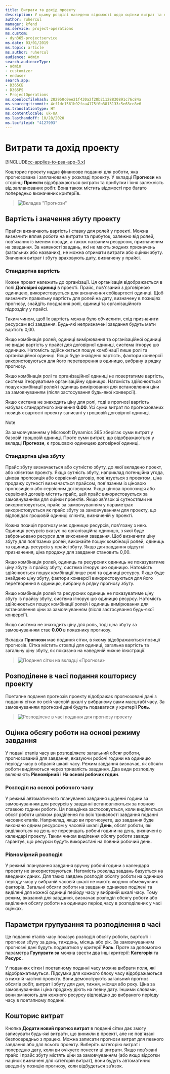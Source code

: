 ```yaml
---
title: Витрати та дохід проекту
description: У цьому розділі наведено відомості щодо оцінки витрат та надходжень по проекту.
author: ruhercul
manager: kfend
ms.service: project-operations
ms.custom:
- dyn365-projectservice
ms.date: 03/01/2019
ms.topic: article
ms.author: ruhercul
audience: Admin
search.audienceType:
- admin
- customizer
- enduser
search.app:
- D365CE
- D365PS
- ProjectOperations
ms.openlocfilehash: 282950c0ee21f430a2f20b21128830891c76c84a
ms.sourcegitcommit: 4cf1dc1561b92fca4175f0b3813133c5e63ce8e6
ms.translationtype: HT
ms.contentlocale: uk-UA
ms.lasthandoff: 10/28/2020
ms.locfileid: "4127993"
---
```

# <a name="project-costs-and-revenue"></a>Витрати та дохід проекту

[!INCLUDE[cc-applies-to-psa-app-3.x](../includes/cc-applies-to-psa-app-3x.md)]

Кошторис проекту надає фінансове подання для роботи, яка прогнозована і запланована у розкладі проекту. У вкладці **Прогнози** на сторінці **Проекти** відображаються витрати та прибутки і їхня залежність від запланованих робіт. Вона також містить відомості про багато попередньо визначених критеріїв. 

> ![Вкладка "Прогнози"](media/project-5.png)

## <a name="cost-and-sales-values-of-the-project"></a>Вартість і значення збуту проекту

Прайси визначають вартість і ставку для ролей у проекті. Можна визначити вплив роботи на витрати та прибуток, залежно від ролей, пов'язаних із іменем посади, а також названим ресурсом, призначеним на завдання. За наявності завдань, які не мають жодних призначень (загальних або названих), не можна отримати витрати або оцінки збуту. Значення витрат і збуту враховують дату, визначену у прайсі.

### <a name="default-cost-price"></a>Стандартна вартість  

Кожен проект належить до організації. Ця організація відображається в полі **Договірні одиниці** в проекті. Прайс, пов'язаний з договірною одиницею, використовується для визначення собівартості одиниці. Щоб визначити правильну вартість для ролей на дату, визначену в позиціях прогнозу, знайдіть поєднання ролі, одиниці та організаційного підрозділу у прайсі. 

Таким чином, щоб їх вартість можна було обчислити, слід призначити ресурсам всі завдання. Будь-які непризначені завдання будуть мати вартість 0,00.

Якщо комбінація ролей, одиниці вимірювання та організаційної одиниці не видає вартість у прайсі для договірної одиниці, система ігнорує цю одиницю. Натомість здійснюється пошук комбінації лише ролі та організаційної одиниці. Якщо буде знайдено вартість, фактори конверсії використовуються для його перетворення в одиницю, вибрану в рядку прогнозу.

Якщо комбінація ролі та організаційної одиниці не повертатиме вартість, система ігноруватиме організаційну одиницю. Натомість здійснюється пошук комбінації ролей і одиниць вимірювання для встановлення ціни за замовчуванням (після застосування будь-якої конверсії).

Якщо система не знаходить ціну для ролі, тоді в прогнозі вартість набуває стандартного значення **0.00**. Усі суми витрат по прогнозованих позиціях вартості проекту записані у грошовій договірної одиниці.

> [!NOTE]
> За замовчуванням у Microsoft Dynamics 365 зберігає суми витрат у базовій грошовій одиниці. Проте суми витрат, що відображаються у вкладці **Прогнози**, є грошовою одиницею договірної одиниці.  

### <a name="default-sales-price"></a>Стандартна ціна збуту 

Прайс збуту визначається або сутністю збуту, до якої вкладено проект, або клієнтом проекту. Якщо сутність збуту, наприклад потенційна угода, цінова пропозиція або сервісний договір, пов'язується з проектом, ціна продажу сутності визначається прайсом, пов'язаним із ціновою пропозицією або сервісним договором. Якщо цінова пропозиція або сервісний договір містить прайс, цей прайс використовується за замовчуванням для оцінки проектів. Якщо зв'язок зі сутностями не використовується, прайс за замовчуванням у параметрах використовується як прайс збуту за замовчуванням для проекту, що відповідає грошовій одиниці клієнта, визначеній у проекті.

Кожна позиція прогнозу має одиницю ресурсів, пов'язану з нею. Одиниця ресурсів вказує на організаційна одиницю, з якої буде заброньовано ресурси для виконання завдання. Щоб визначити ціну збуту для пов'язаних ролей, виконайте пошук комбінації ролей, одиниць та одиниць ресурсів у прайсі збуту. Якщо для завдання відсутні призначення, ціна продажу для завдання становить 0,00.

Якщо комбінація ролей, одиниць та ресурсних одиниць не показуватиме ціну збуту із прайсу збуту, система ігнорує цю одиницю. Натомість здійснюється пошук комбінації лише ролі та одиниці ресурсу. Якщо буде знайдено ціну збуту, фактори конверсії використовуються для його перетворення в одиницю, вибрану в рядку прогнозу збуту. 

Якщо комбінація ролей та ресурсних одиниць не показуватиме ціну збуту із прайсу збуту, система ігнорує цю одиницю ресурсу. Натомість здійснюється пошук комбінації ролей і одиниць вимірювання для встановлення ціни за замовчуванням (після застосування будь-якої конверсії).

Якщо система не знаходить ціну для роль, тоді ціна збуту за замовчуванням стає **0.00** в показнику прогнозу.

Вкладка **Прогнози** має подання сітки, в якому відображаються позиції прогнозів. Сітка містить стовпці для одиниці, загальна вартість та загальну ціну збуту, як показано на наведеній нижче ілюстрації. 

> ![Подання сітки на вкладці «Прогнози»](media/project-6.png)

## <a name="time-phased-view-of-project-estimates"></a>Розподілене в часі подання кошторису проекту

Поетапне подання прогнозів проекту відображає прогнозовані дані з подання сітки по всій часовій шкалі у вибраному вами масштабі часу. За замовчуванням прогнозні дані будуть подаватися у критерії **Роль**.

> ![Розподілене в часі подання для прогнозу проекту](media/project-7.png)

## <a name="allocating-estimated-effort-based-on-the-task-mode"></a>Оцінка обсягу роботи на основі режиму завдання

У подані етапів часу ви розподіляєте загальний обсяг роботи, прогнозований для завдання, вказуючи робочі години на одиницю періоду часу в обраній шкалі часу. Режим завдання визначає, як обсяги роботи виділяються через тривалість завдання. Два види розподілу включають **Рівномірний** і **На основі робочих годин**.

### <a name="work-hours-based-allocation"></a>Розподіл на основі робочого часу
 
У режимі автоматичного планування завдання щоденні години за замовчуванням для ресурсів у завданні встановлюються за повною ставкою години роботи. Ця поведінка застосовується, коли виділяється обсяг роботи шляхом розділення по всіх тривалості завдання поданні часових етапів. Наприклад, якщо ви прогнозуєте, що завдання буде виконано одним ресурсом у часовій шкалі **День**, обсяг роботи, які виділяються на день не перевищать робочі години на день, визначені в календарі проекту. Таким чином виділення обсягу роботи завжди гарантує, що ресурси будуть використані на повний робочий день.

### <a name="even-allocation"></a>Рівномірний розподіл

У режимі планування завдання вручну робочі години з календаря проекту не використовуються. Натомість розклад завдань базується на введених даних. Для таких завдань розподіл обсягу роботи на одиницю періоду часу у вибраній часовій шкалі не мають жодних обмежуючих факторів. Загальні обсяги роботи на завдання однаково поділені та виділені для кожної одиниці періоду часу у вибраній шкалі часу. Тому режим, вказаний для завдання, визначає розподіл обсягу роботи або виділення обсягу роботи на одиницю період часу в розподілених у часі оцінках.

## <a name="grouping-and-time-phasing-options"></a>Параметри групування та розподілення в часі

Це подання етапів часу показує розподіл обсягу роботи, вартості і прогнози збуту за день, тиждень, місяць або рік. За замовчуванням прогнозні дані будуть подаватися у критерії **Роль**. Проте за допомогою параметра **Групувати за** можна звести два інші критерії: **Категорія** та **Ресурс.**

У поданнях сітки і поетапному поданні часу можна вибрати поля, які відображатимуться. Підсумки для кожного блоку часу відображаються в нижній частині проекту. Вони демонструють загальний прогноз обсягів робіт, витрат і збуту для дня, тижня, місяця або року. Ціна за замовчуванням і ціна продажу діють на певну дату. Іншими словами, вони змінюють для кожного ресурсу відповідно до вибраного періоду часу в поетапному поданні.

## <a name="expense-estimates"></a>Кошторис витрат

Кнопка **Додати новий прогноз витрат** в поданні сітки дає змогу записувати будь-які витрати, що виникли в проекті, але не пов'язані безпосередньо з працею. Можна записати прогнози витрат для певного завдання або для всього проекту. Виберіть категорію витрат і попередню дату, коли ви очікуєте понести ці витрати. Якщо пов'язані прайс і прайс збуту містять ціни за замовчуванням (або якщо відсотки націнок визначені для категорій витрат), вони будуть автоматично введені у позицію прогнозу, коли відбудеться зв’язок.
